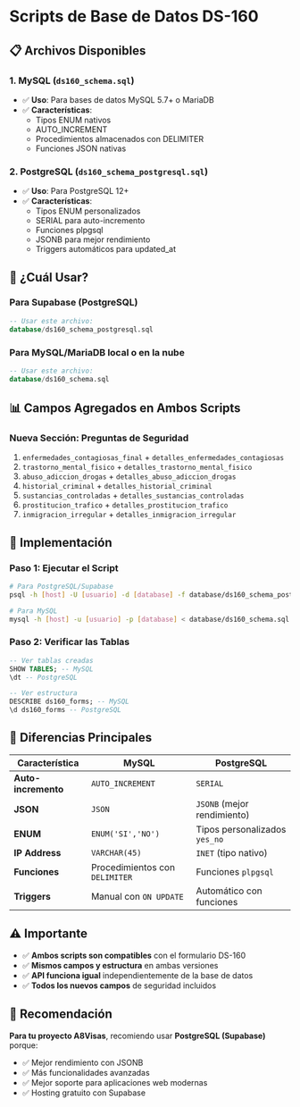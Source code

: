 # Scripts de Base de Datos DS-160

## 📋 **Archivos Disponibles**

### **1. MySQL (`ds160_schema.sql`)**
- ✅ **Uso**: Para bases de datos MySQL 5.7+ o MariaDB
- ✅ **Características**: 
  - Tipos ENUM nativos
  - AUTO_INCREMENT
  - Procedimientos almacenados con DELIMITER
  - Funciones JSON nativas

### **2. PostgreSQL (`ds160_schema_postgresql.sql`)**
- ✅ **Uso**: Para PostgreSQL 12+ 
- ✅ **Características**:
  - Tipos ENUM personalizados
  - SERIAL para auto-incremento
  - Funciones plpgsql
  - JSONB para mejor rendimiento
  - Triggers automáticos para updated_at

## 🎯 **¿Cuál Usar?**

### **Para Supabase (PostgreSQL)**
```sql
-- Usar este archivo:
database/ds160_schema_postgresql.sql
```

### **Para MySQL/MariaDB local o en la nube**
```sql
-- Usar este archivo:
database/ds160_schema.sql
```

## 📊 **Campos Agregados en Ambos Scripts**

### **Nueva Sección: Preguntas de Seguridad**
1. `enfermedades_contagiosas_final` + `detalles_enfermedades_contagiosas`
2. `trastorno_mental_fisico` + `detalles_trastorno_mental_fisico`
3. `abuso_adiccion_drogas` + `detalles_abuso_adiccion_drogas`
4. `historial_criminal` + `detalles_historial_criminal`
5. `sustancias_controladas` + `detalles_sustancias_controladas`
6. `prostitucion_trafico` + `detalles_prostitucion_trafico`
7. `inmigracion_irregular` + `detalles_inmigracion_irregular`

## 🚀 **Implementación**

### **Paso 1: Ejecutar el Script**
```bash
# Para PostgreSQL/Supabase
psql -h [host] -U [usuario] -d [database] -f database/ds160_schema_postgresql.sql

# Para MySQL
mysql -h [host] -u [usuario] -p [database] < database/ds160_schema.sql
```

### **Paso 2: Verificar las Tablas**
```sql
-- Ver tablas creadas
SHOW TABLES; -- MySQL
\dt -- PostgreSQL

-- Ver estructura
DESCRIBE ds160_forms; -- MySQL
\d ds160_forms -- PostgreSQL
```

## 🔧 **Diferencias Principales**

| Característica | MySQL | PostgreSQL |
|----------------|-------|------------|
| **Auto-incremento** | `AUTO_INCREMENT` | `SERIAL` |
| **JSON** | `JSON` | `JSONB` (mejor rendimiento) |
| **ENUM** | `ENUM('SI','NO')` | Tipos personalizados `yes_no` |
| **IP Address** | `VARCHAR(45)` | `INET` (tipo nativo) |
| **Funciones** | Procedimientos con `DELIMITER` | Funciones `plpgsql` |
| **Triggers** | Manual con `ON UPDATE` | Automático con funciones |

## ⚠️ **Importante**

- ✅ **Ambos scripts son compatibles** con el formulario DS-160
- ✅ **Mismos campos y estructura** en ambas versiones
- ✅ **API funciona igual** independientemente de la base de datos
- ✅ **Todos los nuevos campos** de seguridad incluidos

## 📝 **Recomendación**

**Para tu proyecto A8Visas**, recomiendo usar **PostgreSQL (Supabase)** porque:
- ✅ Mejor rendimiento con JSONB
- ✅ Más funcionalidades avanzadas
- ✅ Mejor soporte para aplicaciones web modernas
- ✅ Hosting gratuito con Supabase